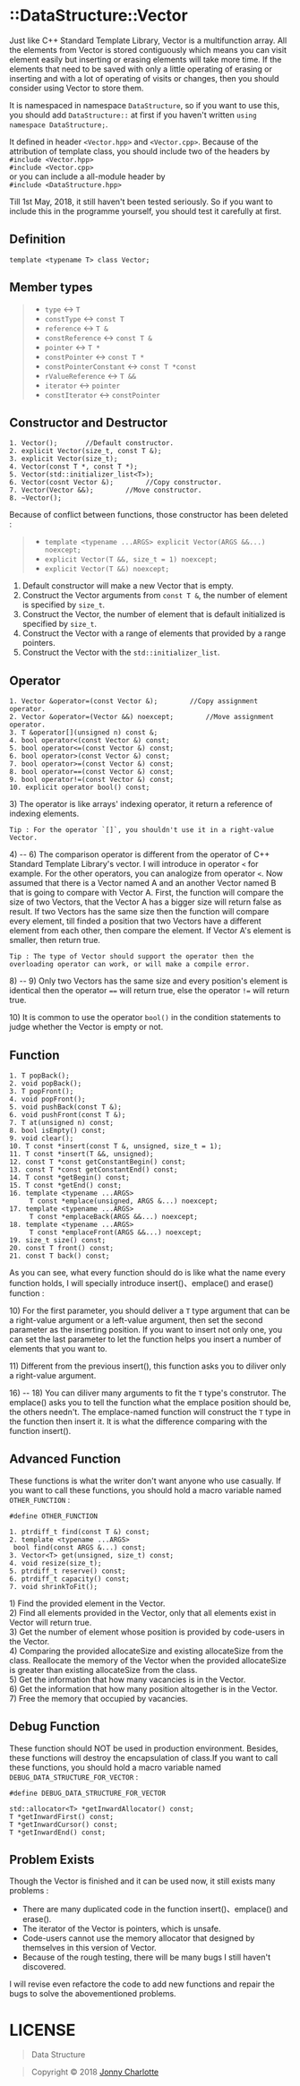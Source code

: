 # ::DataStructure::Vector

Just like C++ Standard Template Library, Vector is a multifunction array. All the elements from Vector is stored contiguously which means you can visit element easily but inserting or erasing elements will take more time. If the elements that need to be saved with only a little operating of erasing or inserting and with a lot of operating of visits or changes, then you should consider using Vector to store them.

It is namespaced in namespace `DataStructure`, so if you want to use this, you should add `DataStructure::` at first if you haven't written `using namespace DataStructure;`.

It defined in header `<Vector.hpp>` and `<Vector.cpp>`. Because of the attribution of template class, you should include two of the headers by <br />
`#include <Vector.hpp>`<br />
`#include <Vector.cpp>`<br />
or you can include a all-module header by<br />
`#include <DataStructure.hpp>`

Till 1st May, 2018, it still haven't been tested seriously. So if you want to include this in the programme yourself, you should test it carefully at first.

## Definition

`template <typename T>
 class Vector;`


## Member types

>- `type` <-> `T`
>- `constType` <-> `const T`
>- `reference` <-> `T &`
>- `constReference` <-> `const T &`
>- `pointer` <-> `T *`
>- `constPointer` <-> `const T *`
>- `constPointerConstant` <-> `const T *const`
>- `rValueReference` <-> `T &&`
>- `iterator` <-> `pointer`
>- `constIterator` <-> `constPointer`

## Constructor and Destructor

```
1. Vector();       //Default constructor.
2. explicit Vector(size_t, const T &);
3. explicit Vector(size_t);
4. Vector(const T *, const T *);
5. Vector(std::initializer_list<T>);
6. Vector(cosnt Vector &);        //Copy constructor.
7. Vector(Vector &&);        //Move constructor.
8. ~Vector();
```
Because of conflict between functions, those constructor has been deleted :
>- `template <typename ...ARGS>
     explicit Vector(ARGS &&...) noexcept;`
>- `explicit Vector(T &&, size_t = 1) noexcept;`
>- `explicit Vector(T &&) noexcept;`

  1) Default constructor will make a new Vector that is empty.
  2) Construct the Vector arguments from `const T &`, the number of element is specified by `size_t`.
  3) Construct the Vector, the number of element that is default initialized is specified by `size_t`.
  4) Construct the Vector with a range of elements that provided by a range pointers.
  5) Construct the Vector with the `std::initializer_list`.

## Operator
```
1. Vector &operator=(const Vector &);        //Copy assignment operator.
2. Vector &operator=(Vector &&) noexcept;        //Move assignment operator.
3. T &operator[](unsigned n) const &;
4. bool operator<(const Vector &) const;
5. bool operator<=(const Vector &) const;
6. bool operator>(const Vector &) const;
7. bool operator>=(const Vector &) const;
8. bool operator==(const Vector &) const;
9. bool operator!=(const Vector &) const;
10. explicit operator bool() const;
```

  3\) The operator is like arrays' indexing operator, it return a reference of indexing elements.<br />

    Tip : For the operator `[]`, you shouldn't use it in a right-value Vector.

  4\) -- 6\) The comparison operator is different from the operator of C++ Standard Template Library's vector. I will introduce in operator `<` for example. For the other operators, you can analogize from operator `<`. Now assumed that there is a Vector named A and an another Vector named B that is going to compare with Vector A. First, the function will compare the size of two Vectors, that the Vector A has a bigger size will return false as result. If two Vectors has the same size then the function will compare every element, till finded a position that two Vectors have a different element from each other, then compare the element. If Vector A's element is smaller, then return true.<br />

    Tip : The type of Vector should support the operator then the overloading operator can work, or will make a compile error.

  8\) -- 9\) Only two Vectors has the same size and every position's element is identical then the operator `==` will return true, else the operator `!=` will return true.<br />

  10\) It is common to use the operator `bool()` in the condition statements to judge whether the Vector is empty or not.

## Function
```
1. T popBack();
2. void popBack();
3. T popFront();
4. void popFront();
5. void pushBack(const T &);
6. void pushFront(const T &);
7. T at(unsigned n) const;
8. bool isEmpty() const;
9. void clear();
10. T const *insert(const T &, unsigned, size_t = 1);
11. T const *insert(T &&, unsigned);
12. const T *const getConstantBegin() const;
13. const T *const getConstantEnd() const;
14. T const *getBegin() const;
15. T const *getEnd() const;
16. template <typename ...ARGS>
     T const *emplace(unsigned, ARGS &...) noexcept;
17. template <typename ...ARGS>
     T const *emplaceBack(ARGS &&...) noexcept;
18. template <typename ...ARGS>
     T const *emplaceFront(ARGS &&...) noexcept;
19. size_t size() const;
20. const T front() const;
21. const T back() const;
```

As you can see, what every function should do is like what the name every function holds, I will specially introduce insert()、emplace() and erase() function :<br />

  10\) For the first parameter, you should deliver a `T` type argument that can be a right-value argument or a left-value argument, then set the second parameter as the inserting position. If you want to insert not only one, you can set the last parameter to let the function helps you insert a number of elements that you want to.<br />

  11\) Different from the previous insert(), this function asks you to diliver only a right-value argument.<br />

  16\) -- 18\) You can diliver many arguments to fit the `T` type's construtor. The emplace() asks you to tell the function what the emplace position should be, the others needn't. The emplace-named function will construct the `T` type in the function then insert it. It is what the difference comparing with the function insert().<br />


## Advanced Function

These functions is what the writer don't want anyone who use casually. If you want to call these functions, you should hold a macro variable named `OTHER_FUNCTION` :

`#define OTHER_FUNCTION`

```
1. ptrdiff_t find(const T &) const;
2. template <typename ...ARGS>
 bool find(const ARGS &...) const;
3. Vector<T> get(unsigned, size_t) const;
4. void resize(size_t);
5. ptrdiff_t reserve() const;
6. ptrdiff_t capacity() const;
7. void shrinkToFit();
```
  1\) Find the provided element in the Vector.<br />
  2\) Find all elements provided in the Vector, only that all elements exist in Vector will return true.<br />
  3\) Get the number of element whose position is provided by code-users in the Vector.<br />
  4\) Comparing the provided allocateSize and existing allocateSize from the class. Reallocate the memory of the Vector when the provided allocateSize is greater than existing allocateSize from the class.<br />
  5\) Get the information that how many vacancies is in the Vector.<br />
  6\) Get the information that how many position altogether is in the Vector.<br />
  7\) Free the memory that occupied by vacancies.

## Debug Function

These function should NOT be used in production environment. Besides, these functions will destroy the encapsulation of class.If you want to call these functions, you should hold a macro variable named `DEBUG_DATA_STRUCTURE_FOR_VECTOR` :

`#define DEBUG_DATA_STRUCTURE_FOR_VECTOR`

```
std::allocator<T> *getInwardAllocator() const;
T *getInwardFirst() const;
T *getInwardCursor() const;
T *getInwardEnd() const;
```

## Problem Exists

Though the Vector is finished and it can be used now, it still exists many problems :

- There are many duplicated code in the function insert()、emplace() and erase().
- The iterator of the Vector is pointers, which is unsafe.
- Code-users cannot use the memory allocator that designed by themselves in this version of Vector.
- Because of the rough testing, there will be many bugs I still haven't discovered.

I will revise even refactore the code to add new functions and repair the bugs to solve the abovementioned problems.

# LICENSE

> Data Structure

> Copyright © 2018 [Jonny Charlotte](https://jonny.vip)
